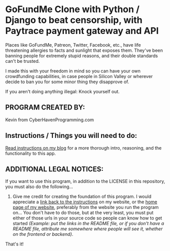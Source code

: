 # GoFundMe Clone with Python / Django to beat censorship, with Paytrace payment gateway and API

Places like GoFundMe, Patreon, Twitter, Facebook, etc., have life threatening allergies to facts and sunlight that exposes them. They've been banning people for extremely stupid reasons, and their double standards can't be trusted.

I made this with your freedom in mind so you can have your own crowdfunding capabilities, in case people in Silicon Valley or wherever decide to ban you for some minor thing they disapprove of.

If you aren't doing anything illegal: Knock yourself out.

## PROGRAM CREATED BY:

Kevin from CyberHavenProgramming.com

## Instructions / Things you will need to do:

[Read instructions on my blog](https://CyberHavenProgramming.com/blog/2019/3/20/beat-censorship-gofundme-crowdfunding-fundraiser-alternative-using-paytrace-api-payment-gateway-python-django/) for a more thorough intro, reasoning, and the functionality to this app.

## ADDITIONAL LEGAL NOTICES:

If you want to use this program, in addition to the LICENSE in this repository, you must also do the following...

1. Give me credit for creating the foundation of this program. I would appreciate a [link back to the instructions](https://CyberHavenProgramming.com/blog/2019/3/20/beat-censorship-gofundme-crowdfunding-fundraiser-alternative-using-paytrace-api-payment-gateway-python-django/) on my website, or the [home page of my website](https://www.CyberHavenProgramming.com/), preferably from the website you run the program on... You don't have to do those, but at the very least, you must put either of those urls in your source code so people can know how to get started *(Example: put the links in the README file, or if you don't have a README file, attribute me somewhere where people will see it, whether on the frontend or backend)*.

That's it!
